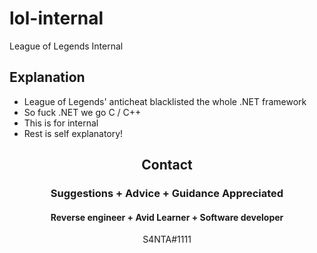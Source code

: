 # lol-internal
League of Legends Internal 


## Explanation
- League of Legends' anticheat blacklisted the whole .NET framework
- So fuck .NET we go C / C++
- This is for internal
- Rest is self explanatory!



<h2 align="center">Contact</h2>
<h3 align="center">Suggestions + Advice + Guidance Appreciated </h3>
<h4 align="center">Reverse engineer + Avid Learner + Software developer</h4>
<p align="center">S4NTA#1111</p>

